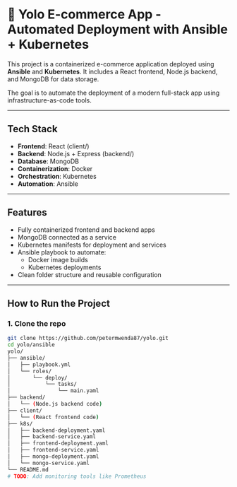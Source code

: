# 🛒 Yolo E-commerce App - Automated Deployment with Ansible + Kubernetes

This project is a containerized e-commerce application deployed using **Ansible** and **Kubernetes**. It includes a React frontend, Node.js backend, and MongoDB for data storage.

The goal is to automate the deployment of a modern full-stack app using infrastructure-as-code tools.

---

## Tech Stack

- **Frontend**: React (client/)
- **Backend**: Node.js + Express (backend/)
- **Database**: MongoDB
- **Containerization**: Docker
- **Orchestration**: Kubernetes
- **Automation**: Ansible

---

## Features

- Fully containerized frontend and backend apps
- MongoDB connected as a service
- Kubernetes manifests for deployment and services
- Ansible playbook to automate:
  - Docker image builds
  - Kubernetes deployments
- Clean folder structure and reusable configuration

---

## How to Run the Project

### 1. Clone the repo

```bash
git clone https://github.com/petermwenda87/yolo.git
cd yolo/ansible
yolo/
├── ansible/
│   ├── playbook.yml
│   └── roles/
│       └── deploy/
│           └── tasks/
│               └── main.yaml
├── backend/
│   └── (Node.js backend code)
├── client/
│   └── (React frontend code)
├── k8s/
│   ├── backend-deployment.yaml
│   ├── backend-service.yaml
│   ├── frontend-deployment.yaml
│   ├── frontend-service.yaml
│   ├── mongo-deployment.yaml
│   └── mongo-service.yaml 
└── README.md
# TODO: Add monitoring tools like Prometheus

